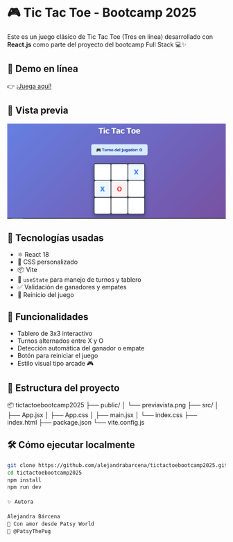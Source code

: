 # 🎮 Tic Tac Toe - Bootcamp 2025

Este es un juego clásico de Tic Tac Toe (Tres en línea) desarrollado con **React.js** como parte del proyecto del bootcamp Full Stack 💻✨

## 🔗 Demo en línea

👉 [¡Juega aquí!](https://tictactoebootcamp2025-lfodq6yiq.vercel.app/)

## 📸 Vista previa

![Vista previa del juego](https://github.com/alejandrabarcena/tictactoebootcamp2025/blob/main/previavista.png)

## 🚀 Tecnologías usadas

- ⚛️ React 18
- 💅 CSS personalizado
- 📦 Vite
- 🧠 `useState` para manejo de turnos y tablero
- ✅ Validación de ganadores y empates
- 🔁 Reinicio del juego

## 🎯 Funcionalidades

- Tablero de 3x3 interactivo
- Turnos alternados entre X y O
- Detección automática del ganador o empate
- Botón para reiniciar el juego
- Estilo visual tipo arcade 🎮

## 📂 Estructura del proyecto

📦 tictactoebootcamp2025
├── public/
│ └── previavista.png
├── src/
│ ├── App.jsx
│ ├── App.css
│ ├── main.jsx
│ └── index.css
├── index.html
├── package.json
└── vite.config.js


## 🛠️ Cómo ejecutar localmente

```bash
git clone https://github.com/alejandrabarcena/tictactoebootcamp2025.git
cd tictactoebootcamp2025
npm install
npm run dev

✨ Autora

Alejandra Bárcena
💖 Con amor desde Patsy World
🐾 @PatsyThePug
